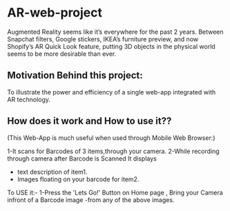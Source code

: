 # AR-web-project

Augmented Reality seems like it’s everywhere for the past 2 years. Between Snapchat filters, Google stickers, IKEA’s furniture preview, and now Shopify’s AR Quick Look feature, putting 3D objects in the physical world seems to be more desirable than ever.

Motivation Behind this project:
-------------------------------
To illustrate the power and efficiency of a single web-app integrated with AR technology.


How does it work and How to use it??
-----------------------------------

(This Web-App is much useful when used through Mobile Web Browser:)

1-It scans for Barcodes of 3 items,through your camera.
2-While recording through camera after Barcode is Scanned It displays
- text description of item1.
- Images floating on your barcode for item2.

To USE it:-
1-Press the 'Lets Go!' Button on Home page ,
  Bring your Camera infront of a Barcode image -from any of the above images.

